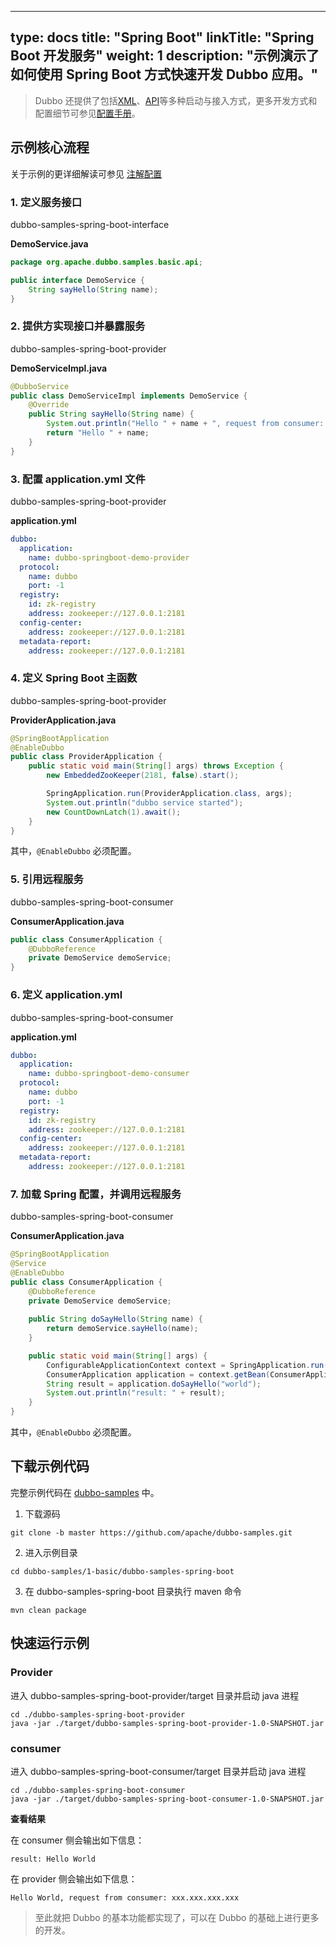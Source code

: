 
---
type: docs
title: "Spring Boot"
linkTitle: "Spring Boot 开发服务"
weight: 1
description: "示例演示了如何使用 Spring Boot 方式快速开发 Dubbo 应用。"
---

> Dubbo 还提供了包括[XML](../../reference-manual/config/xml)、[API](../../reference-manual/config/api)等多种启动与接入方式，更多开发方式和配置细节可参见[配置手册](../../reference-manual/config/)。

## 示例核心流程

关于示例的更详细解读可参见 [注解配置](../../reference-manual/config/annotation/)

### 1. 定义服务接口

dubbo-samples-spring-boot-interface

**DemoService.java**
```java
package org.apache.dubbo.samples.basic.api;

public interface DemoService {
    String sayHello(String name);
}
```

### 2. 提供方实现接口并暴露服务

dubbo-samples-spring-boot-provider

**DemoServiceImpl.java**
```java
@DubboService
public class DemoServiceImpl implements DemoService {
    @Override
    public String sayHello(String name) {
        System.out.println("Hello " + name + ", request from consumer: " + RpcContext.getContext().getRemoteAddress());
        return "Hello " + name;
    }
}
```

### 3. 配置 application.yml 文件

dubbo-samples-spring-boot-provider 

**application.yml**
```yaml
dubbo:
  application:
    name: dubbo-springboot-demo-provider
  protocol:
    name: dubbo
    port: -1
  registry:
    id: zk-registry
    address: zookeeper://127.0.0.1:2181
  config-center:
    address: zookeeper://127.0.0.1:2181
  metadata-report:
    address: zookeeper://127.0.0.1:2181
```

### 4. 定义 Spring Boot 主函数

dubbo-samples-spring-boot-provider

**ProviderApplication.java**
```java
@SpringBootApplication
@EnableDubbo
public class ProviderApplication {
    public static void main(String[] args) throws Exception {
        new EmbeddedZooKeeper(2181, false).start();

        SpringApplication.run(ProviderApplication.class, args);
        System.out.println("dubbo service started");
        new CountDownLatch(1).await();
    }
}
```
其中，`@EnableDubbo` 必须配置。

### 5. 引用远程服务

dubbo-samples-spring-boot-consumer

**ConsumerApplication.java**
```java
public class ConsumerApplication {
    @DubboReference
    private DemoService demoService;
}
```

### 6. 定义 application.yml

dubbo-samples-spring-boot-consumer

**application.yml**
```yaml
dubbo:
  application:
    name: dubbo-springboot-demo-consumer
  protocol:
    name: dubbo
    port: -1
  registry:
    id: zk-registry
    address: zookeeper://127.0.0.1:2181
  config-center:
    address: zookeeper://127.0.0.1:2181
  metadata-report:
    address: zookeeper://127.0.0.1:2181
```

### 7. 加载 Spring 配置，并调用远程服务

dubbo-samples-spring-boot-consumer

**ConsumerApplication.java**
```java
@SpringBootApplication
@Service
@EnableDubbo
public class ConsumerApplication {
    @DubboReference
    private DemoService demoService;
    
    public String doSayHello(String name) {
        return demoService.sayHello(name);
    }

    public static void main(String[] args) {
        ConfigurableApplicationContext context = SpringApplication.run(ConsumerApplication.class, args);
        ConsumerApplication application = context.getBean(ConsumerApplication.class);
        String result = application.doSayHello("world");
        System.out.println("result: " + result);
    }
}
```

其中，`@EnableDubbo` 必须配置。

## 下载示例代码
完整示例代码在 [dubbo-samples](https://github.com/apache/dubbo-samples/tree/master/1-basic/dubbo-samples-spring-boot) 中。

1. 下载源码
```shell script
git clone -b master https://github.com/apache/dubbo-samples.git
```
2. 进入示例目录
```shell script
cd dubbo-samples/1-basic/dubbo-samples-spring-boot
```
3. 在 dubbo-samples-spring-boot 目录执行 maven 命令
```shell script
mvn clean package
```

## 快速运行示例

### Provider
 
进入 dubbo-samples-spring-boot-provider/target 目录并启动 java 进程
```shell script
cd ./dubbo-samples-spring-boot-provider
java -jar ./target/dubbo-samples-spring-boot-provider-1.0-SNAPSHOT.jar
```

### consumer
 
进入 dubbo-samples-spring-boot-consumer/target 目录并启动 java 进程
```shell script
cd ./dubbo-samples-spring-boot-consumer
java -jar ./target/dubbo-samples-spring-boot-consumer-1.0-SNAPSHOT.jar
```

**查看结果**
 
在 consumer 侧会输出如下信息：
```
result: Hello World
```
在 provider 侧会输出如下信息：
```
Hello World, request from consumer: xxx.xxx.xxx.xxx
```

> 至此就把 Dubbo 的基本功能都实现了，可以在 Dubbo 的基础上进行更多的开发。
